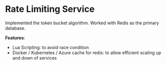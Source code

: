 # Rate Limiting Service

Implemented the token bucket algorithm. Worked with Redis as the primary database.

**Features**:
- Lua Scripting: to avoid race condition
- Docker / Kubernetes / Azure cache for redis: to allow efficient scaling up and down of services 
